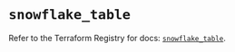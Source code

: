 # `snowflake_table`

Refer to the Terraform Registry for docs: [`snowflake_table`](https://registry.terraform.io/providers/snowflake-labs/snowflake/0.100.0/docs/resources/table).
